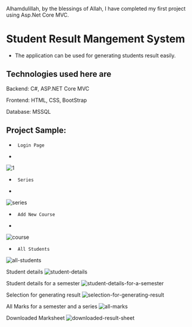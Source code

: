 Alhamdulillah, by the blessings of Allah, I have completed my first project using Asp.Net Core MVC.


# Student Result Mangement System
- The application can be used for generating students result easily.


Technologies used here are
---------------------------

Backend: C#, ASP.NET Core MVC

Frontend: HTML, CSS, BootStrap

Database: MSSQL 



Project Sample:
-------------

*      Login Page
*  
![1](https://github.com/user-attachments/assets/8eb24a40-8790-466d-b80c-113648c7ee16)


*      Series
*  
![series](https://github.com/user-attachments/assets/20c82db0-c580-4b45-b15c-10e938733f26)


*      Add New Course
*  
![course](https://github.com/user-attachments/assets/8429b5aa-52d8-447e-a2dd-f7d6edd39371)

*      All Students 
![all-students](https://github.com/user-attachments/assets/e6d814e3-ba7d-43d3-88f4-029c1f2950ea)

Student details
![student-details](https://github.com/user-attachments/assets/0af36f6c-c705-420a-8405-8dc7f3f33bee)

Student details for a semester
![student-details-for-a-semester](https://github.com/user-attachments/assets/65b4aefd-3445-46bb-a6ac-273a8481e893)

Selection for generating result
![selection-for-generating-result](https://github.com/user-attachments/assets/90a1de41-aa26-41e7-95e4-11999a2567df)

All Marks for a semester and a series
![all-marks](https://github.com/user-attachments/assets/d114ffca-ff1e-483e-b8f9-01bfc70ef459)

Downloaded Marksheet 
![downloaded-result-sheet](https://github.com/user-attachments/assets/eb4126bc-33d4-448c-b42e-a63eb8027ada)




